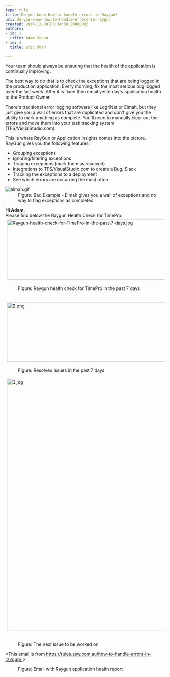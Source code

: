 ```yaml
---
type: rule
title: Do you know how to handle errors in Raygun?
uri: do-you-know-how-to-handle-errors-in-raygun
created: 2016-12-30T03:34:50.0000000Z
authors:
- id: 1
  title: Adam Cogan
- id: 3
  title: Eric Phan

---
```




<span class='intro'> <p class="ssw15-rteElement-P">Your team should always be ensuring that the health of the application is continually improving.<br></p><p class="ssw15-rteElement-P">The best way to do that is to check the exceptions that are being logged in the production application. Every morning, fix the most serious bug logged over the last week. After it is fixed then email yesterday's application health to the Product Owner.&#160;<br></p> </span>

<p>There's traditional error logging software like Log4Net or Elmah, but they just give you a wall of errors that are duplicated and don't give you the ability to mark anything as complete. You'll need to manually clear out the errors and move them into your task tracking system (TFS/VisualStudio.com).</p><p>This is where RayGun or Application Insights comes into the picture. RayGun gives you the following features&#58;</p><ul><li>Grouping exceptions<br></li><li>Ignoring/filtering exceptions<br></li><li>Triaging exceptions (mark them as resolved)<br></li><li>Integrations to TFS/VisualStudio.com to create a Bug, Slack<br></li><li>Tracking the exceptions to a deployment<br></li><li>See which errors are occurring the most often</li></ul><dl class="badImage"><dt><img src="/SiteAssets/how-to-handle-errors-in-raygun/elmah.gif" alt="elmah.gif" /></dt><dd> Figure&#58; Bad Example - Elmah gives you a wall of exceptions and no way to flag exceptions as completed</dd> </dl>
<p class="ssw15-rteElement-GreyBox">
    <b>Hi Adam, </b><br>Please find below the Raygun Health Check for TimePro&#58;<br><img src="Raygun-health-check-for-TimePro-in-the-past-7-days.jpg" alt="Raygun-health-check-for-TimePro-in-the-past-7-days.jpg" style="margin&#58;5px;width&#58;800px;height&#58;192px;" /></p><dd class="ssw15-rteElement-FigureGood">Figure&#58; Raygun health check for TimePro in the past 7 days&#160;</dd><p class="ssw15-rteElement-GreyBox">​<img src="/SiteAssets/how-to-handle-errors-in-raygun/2.png" alt="2.png" style="margin&#58;5px;width&#58;800px;height&#58;189px;" /></p><dd class="ssw15-rteElement-FigureGood">Figure&#58; Resolved issues in the past 7 days​<br></dd><p class="ssw15-rteElement-GreyBox"><img src="/SiteAssets/how-to-handle-errors-in-raygun/3.jpg" alt="3.jpg" style="margin&#58;5px;width&#58;800px;" />&#160;</p><dd class="ssw15-rteElement-FigureGood">Figure&#58; The next issue to be worked on​<br></dd><p class="ssw15-rteElement-GreyBox">&lt;This email is from&#160;<a href="/_layouts/15/FIXUPREDIRECT.ASPX?WebId=3dfc0e07-e23a-4cbb-aac2-e778b71166a2&amp;TermSetId=07da3ddf-0924-4cd2-a6d4-a4809ae20160&amp;TermId=6d5e516d-1f5e-4baa-929c-2c45b9bfa15e">https&#58;//rules.ssw.com.au/how-to-handle-errors-in-raygun/ </a>&gt;​<br></p><dd class="ssw15-rteElement-FigureNormal">
   Figure&#58; Email with Raygun application health report​​​&#160;<br><br></dd>


